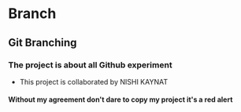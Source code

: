 # Branch
## Git Branching
### The project is about all Github experiment  
* This project is collaborated by NISHI KAYNAT
#### Without my agreement don't dare to copy my project it's a red alert
